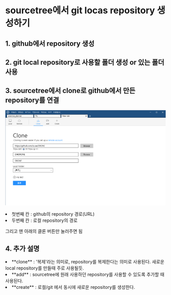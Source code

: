 # sourcetree에서 git locas repository 생성하기

## 1. github에서 repository 생성

## 2. git local repository로 사용할 폴더 생성 or 있는 폴더 사용

## 3. sourcetree에서 clone로 github에서 만든 repository를 연결
![sourcetree_img](/image/how_to_create_git_local_repository.jpg)

<li> 첫번째 칸
 : github의 repository 경로(URL)
<li> 두번째 칸
  : 로컬 repository의 경로

그리고 맨 아래의 클론 버튼만 눌러주면 됨

## 4. 추가 설명
<li> **clone**
: '복제'라는 의미로, repository를 복제한다는 의미로 사용된다.
새로운 local repository를 만들때 주로 사용될듯.
<li> **add**
 : sourcetree에 원래 사용하던 repository를 사용할 수 있도록 추가할 때 사용된다.
<li> **create**
:  로컬/git 에서 동시에 새로운 repository를 생성한다.
